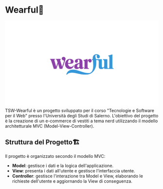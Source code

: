 # Wearful👕
![logo Wearful](./Documenti/wide_logo.png)
TSW-Wearful è un progetto sviluppato per il corso "Tecnologie e Software per il Web" presso l'Università degli Studi di Salerno. L'obiettivo del progetto è la creazione di un e-commerce di vestiti a tema nerd utilizzando il modello architetturale MVC (Model-View-Controller).

## Struttura del Progetto🏗️
Il progetto è organizzato secondo il modello MVC:
- **Model**: gestisce i dati e la logica dell'applicazione.
- **View**: presenta i dati all'utente e gestisce l'interfaccia utente.
- **Controller**: gestisce l'interazione tra Model e View, elaborando le richieste dell'utente e aggiornando la View di conseguenza.
